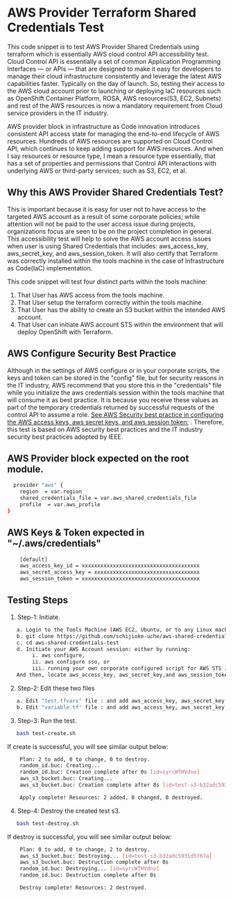 # AWS Provider Terraform Shared Credentials Test
This code snippet is to test AWS Provider Shared Credentials using terraform which is essentially AWS cloud control API accessibility test. Cloud Control API is essentially a set of common Application Programming Interfaces — or APIs — that are designed to make it easy for developers to manage their cloud infrastructure consistently and leverage the latest AWS capabilities faster. Typically on the day of launch. So, testing their access to the AWS cloud account prior to launching or deploying IaC resources such as OpenShift Container Platform, ROSA, AWS resources(S3, EC2, Subnets) and rest of the AWS resources is now a mandatory requirement from Cloud service providers in the IT industry.  

AWS provider block in infrastructure as Code innovation introduces consistent API access state for managing the end-to-end lifecycle of AWS resources. Hundreds of AWS resources are supported on Cloud Control API, which continues to keep adding support for AWS resources. And when I say resources or resource type, I mean a resource type essentially, that has a set of properties and permissions that Control API interactions with underlying AWS or third-party services; such as S3, EC2, et al. 

## Why this AWS Provider Shared Credentials Test?
This is important because it is easy for user not to have access to the targeted AWS account as a result of some corporate policies; while attention will not be paid to the user access issue during projects, organizations focus are seen to be on the project completion in general. This accessibility test will help to solve the AWS account access issues when user is using Shared Credentials that includes: aws_access_key, aws_secret_key, and aws_session_token.  It will also certify that Terraform was correctly installed within the tools machine in the case of Infrastructure as Code(IaC) implementation.

This code snippet will test four distinct parts within the tools machine:

1. That User has AWS access from the tools machine. 
2. That User setup the terraform correctly within the tools machine. 
3. That User has the ability to create an S3 bucket within the intended AWS account.
4. That User can initiate AWS account STS within the environment that will deploy OpenShift with Terraform.
 ## AWS Configure Security Best Practice
 Although in the settings of AWS configure or in your corporate scripts, the keys and token can be stored in the "config" file, but for security reasons in the IT industry, AWS recommend that you store this in the "credentials" file while you initialize the aws credentials session within the tools machine that will consume it as best practice. It is because you receive these values as part of the temporary credentials returned by successful requests of the control API to assume a role. [See AWS Security best practice in configuring the AWS access keys, aws secret keys, and aws session token:](https://docs.aws.amazon.com/sdkref/latest/guide/setting-global-aws_session_token.html) . Therefore, this test is based on AWS security best practices and the IT industry security best practices adopted by IEEE.

## AWS Provider block expected on the root module.
```bash
  provider "aws" {
    region  = var.region
    shared_credentials_file = var.aws_shared_credentials_file
    profile  = var.aws_profile
}
```
## AWS Keys & Token expected in "~/.aws/credentials"
```bash
    [default]
    aws_access_key_id = xxxxxxxxxxxxxxxxxxxxxxxxxxxxxxxxxxxxxx
    aws_secret_access_key = xxxxxxxxxxxxxxxxxxxxxxxxxxxxxxxxxx
    aws_session_token = xxxxxxxxxxxxxxxxxxxxxxxxxxxxxxxxxxxxxx
```

## Testing Steps
1. Step-1: Initiate.
```bash
   a. Login to the Tools Machine (AWS EC2, Ubuntu, or to any Linux machine where the tools were setup).
   b. git clone https://github.com/schijioke-uche/aws-shared-credentials-test.git
   c. cd aws-shared-credentials-test
   d. Initiate your AWS Account session: either by running: 
        i. aws configure,
        ii. aws configure sso, or 
        iii. running your own corporate configured script for AWS STS initiation.
   And then, locate aws_access_key, aws_secret_key,and aws_session_token in ~/.aws/credentials
```

2. Step-2: Edit these two files
```bash
   a. Edit "test.tfvars" file : and add aws_access_key, aws_secret_key,and aws_session_token
   b. Edit "variable.tf" file : and add aws_access_key, aws_secret_key,and aws_session_token
```
3. Step-3: Run the test. 
```bash
   bash test-create.sh
```
If create is successful, you will see similar output below:
```bash
    Plan: 2 to add, 0 to change, 0 to destroy.
    random_id.buc: Creating...
    random_id.buc: Creation complete after 0s [id=syrcWTHVdno]
    aws_s3_bucket.buc: Creating...
    aws_s3_bucket.buc: Creation complete after 8s [id=test-s3-b32adc5931d5767a]

    Apply complete! Resources: 2 added, 0 changed, 0 destroyed.
```
4. Step-4: Destroy the created test s3. 
```bash
   bash test-destroy.sh
```
If destroy is successful, you will see similar output below:
```bash
    Plan: 0 to add, 0 to change, 2 to destroy.
    aws_s3_bucket.buc: Destroying... [id=test-s3-b32adc5931d5767a]
    aws_s3_bucket.buc: Destruction complete after 0s
    random_id.buc: Destroying... [id=syrcWTHVdno]
    random_id.buc: Destruction complete after 0s

    Destroy complete! Resources: 2 destroyed.
```
